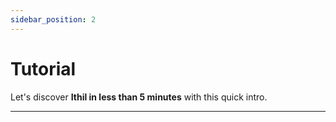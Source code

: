 ```yaml
---
sidebar_position: 2
---
```


# Tutorial
Let's discover **Ithil in less than 5 minutes** with this quick intro.

---

